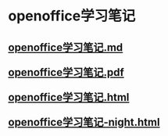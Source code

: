 # openoffice学习笔记

<h2>

[openoffice学习笔记.md](openoffice学习笔记.md)

[openoffice学习笔记.pdf](openoffice学习笔记.pdf)

[openoffice学习笔记.html](openoffice学习笔记.html)

[openoffice学习笔记-night.html](openoffice学习笔记-night.html)

</h2>
